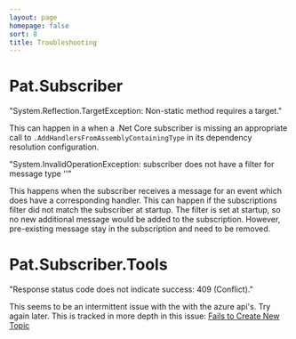 ```yaml
---
layout: page
homepage: false
sort: 8
title: Troubleshooting
---
```


# Pat.Subscriber

"System.Reflection.TargetException: Non-static method requires a target."

This can happen in a when a .Net Core subscriber is missing an appropriate call to 
`.AddHandlersFromAssemblyContainingType` in its dependency resolution configuration.


"System.InvalidOperationException: subscriber <SubscriberName> does not have a filter for message type 
'<MessageType>'"

This happens when the subscriber receives a message for an event which does have a corresponding handler. This 
can happen if the subscriptions filter did not match the subscriber at startup. The filter is set at startup,
so no new additional message would be added to the subscription. However, pre-existing message stay in the 
subscription and need to be removed.

# Pat.Subscriber.Tools

"Response status code does not indicate success: 409 (Conflict)."

This seems to be an intermittent issue with the with the azure api's. Try again later. This is tracked in more
depth in this issue: [Fails to Create New Topic](https://github.com/purplebricks/Pat.Subscriber.Tools/issues/2)

